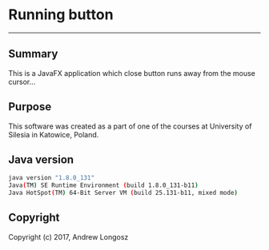 # Running button

----

## Summary

This is a JavaFX application which close button runs away from
the mouse cursor...

## Purpose

This software was created as a part of one of the courses at
University of Silesia in Katowice, Poland.

## Java version

```bash
java version "1.8.0_131"
Java(TM) SE Runtime Environment (build 1.8.0_131-b11)
Java HotSpot(TM) 64-Bit Server VM (build 25.131-b11, mixed mode)
```

## Copyright

Copyright (c) 2017, Andrew Longosz
